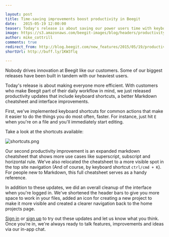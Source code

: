 ```yaml
---

layout: post
title: Time-saving improvements boost productivity in Beegit
date:   2015-05-19 12:00:00
teaser: Today's release is about saving our power users time with keyboard shortcuts, an easier-to-use Markdown cheatsheet and general interface improvements 
image: https://s3.amazonaws.com/beegit-images/blog/headers/productivity-release.jpg
author: mike_cottrill
comments: true
redirect_from: http://blog.beegit.com/new_features/2015/05/19/productivity-updates/
shortUrl: http://buff.ly/1KW3flq

---
```


Nobody drives innovation at Beegit like our customers. Some of our biggest releases have been built in tandem with our heaviest users.

Today's release is about making everyone more efficient. With customers who make Beegit part of their daily workflow in mind, we just released productivity updates that include keyboard shortcuts, a better Markdown cheatsheet and interface improvements.

First, we've implemented keyboard shortcuts for common actions that make it easier to do the things you do most often, faster. For instance, just hit `E` when you're on a file and you'll immediately start editing.

Take a look at the shortcuts available: 

![shortcuts.png](https://ucarecdn.com/aa937a32-6c74-4554-8c95-5588851503f1/)

Our second productivity improvement is an expanded markdown cheatsheet that shows more use cases like superscript, subscript and horizontal rule. We've also relocated the cheatsheet to a more visible spot in the top site navigation (And of course, by keyboard shortcut `ctrl/cmd + K`). For people new to Markdown, this full cheatsheet serves as a handy reference.

In addition to these updates, we did an overall cleanup of the interface when you're logged in. We've shortened the header bars to give you more space to work in your files, added an icon for creating a new project to make it more visible and created a clearer navigation back to the home projects page.
 
[Sign in](https://beegit.com/login) or [sign up](https://beegit.com/signup) to try out these updates and let us know what you think. Once you’re in, we're always ready to talk features, improvements and ideas via our in-app chat.
